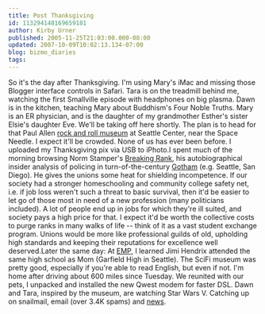 ```yaml
---
title: Post Thanksgiving
id: 113294148169659181
author: Kirby Urner
published: 2005-11-25T21:03:00.000-08:00
updated: 2007-10-09T10:02:13.134-07:00
blog: bizmo_diaries
tags: 
---
```


So it's the day after Thanksgiving. I'm using Mary's iMac and missing those Blogger interface controls in Safari. Tara is on the treadmill behind me, watching the first Smallville episode with headphones on big plasma. Dawn is in the kitchen, teaching Mary about Buddhism's Four Noble Truths. Mary is an ER physician, and is the daughter of my grandmother Esther's sister Elsie's daughter Eve. We'll be taking off here shortly. The plan is to head for that Paul Allen [rock and roll museum](http://en.wikipedia.org/wiki/Experience_Music_Project) at Seattle Center, near the Space Needle. I expect it'll be crowded. None of us has ever been before. I uploaded my Thanksgiving pix via USB to iPhoto.I spent much of the morning browsing Norm Stamper's [Breaking Rank](http://www.amazon.com/gp/product/1560256931/), his autobiographical insider analysis of policing in turn-of-the-century [Gotham](http://controlroom.blogspot.com/2006/05/making-coffee.html) (e.g. Seattle, San Diego). He gives the unions some heat for shielding incompetence. If our society had a stronger homeschooling and community college safety net, i.e. if job loss weren't such a threat to basic survival, then it'd be easier to let go of those most in need of a new profession (many politicians included). A lot of people end up in jobs for which they're ill suited, and society pays a high price for that. I expect it'd be worth the collective costs to purge ranks in many walks of life -- think of it as a vast student exchange program. Unions would be more like professional guilds of old, upholding high standards and keeping their reputations for excellence well deserved.Later the same day: At [EMP](http://www.greatbuildings.com/buildings/Experience_Music_Project.html), I learned Jimi Hendrix attended the same high school as Mom (Garfield High in Seattle). The SciFi museum was pretty good, especially if you're able to read English, but even if not. I'm home after driving about 600 miles since Tuesday. We reunited with our pets, I unpacked and installed the new Qwest modem for faster DSL. Dawn and Tara, inspired by the museum, are watching Star Wars V. Catching up on snailmail, email (over 3.4K spams) and [news](http://news.xinhuanet.com/english/2005-11/26/content_3837071.htm).
